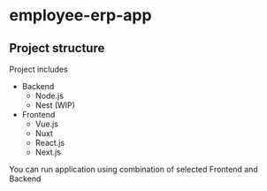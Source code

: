 # employee-erp-app

## Project structure

Project includes

- Backend
  - Node.js
  - Nest (WIP)
- Frontend
  - Vue.js
  - Nuxt
  - React.js
  - Next.js

You can run application using combination of selected Frontend and Backend
